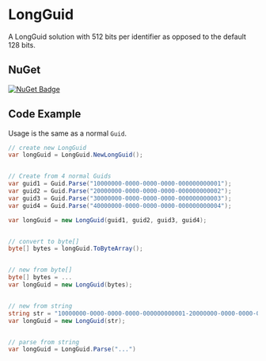 # LongGuid
A LongGuid solution with 512 bits per identifier as opposed to the default 128 bits.

## NuGet
[![NuGet Badge](https://buildstats.info/nuget/LongGuid)](https://www.nuget.org/packages/LongGuid)

## Code Example

Usage is the same as a normal `Guid`.

``` csharp
// create new LongGuid
var longGuid = LongGuid.NewLongGuid();


// Create from 4 normal Guids
var guid1 = Guid.Parse("10000000-0000-0000-0000-000000000001");
var guid2 = Guid.Parse("20000000-0000-0000-0000-000000000002");
var guid3 = Guid.Parse("30000000-0000-0000-0000-000000000003");
var guid4 = Guid.Parse("40000000-0000-0000-0000-000000000004");

var longGuid = new LongGuid(guid1, guid2, guid3, guid4);


// convert to byte[]
byte[] bytes = longGuid.ToByteArray();


// new from byte[]
byte[] bytes = ...
var longGuid = new LongGuid(bytes);


// new from string
string str = "10000000-0000-0000-0000-000000000001-20000000-0000-0000-0000-000000000002-30000000-0000-0000-0000-000000000003-40000000-0000-0000-0000-000000000004";
var longGuid = new LongGuid(str);


// parse from string
var longGuid = LongGuid.Parse("...")
```